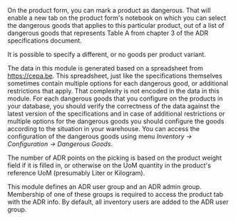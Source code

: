On the product form, you can mark a product as dangerous. That will
enable a new tab on the product form's notebook on which you can select
the dangerous goods that applies to this particular product, out of a
list of dangerous goods that represents Table A from chapter 3 of the
ADR specifications document.

It is possible to specify a different, or no goods per product variant.

The data in this module is generated based on a spreadsheet from
<https://cepa.be>. This spreadsheet, just like the specifications
themselves sometimes contain multiple options for each dangerous good,
or additional restrictions that apply. That complexity is not encoded in
the data in this module. For each dangerous goods that you configure on
the products in your database, you should verify the correctness of the
data against the latest version of the specifications and in case of
additional restrictions or multiple options for the dangerous goods you
should configure the goods according to the situation in your warehouse.
You can access the configuration of the dangerous goods using menu
*Inventory -\> Configuration -\> Dangerous Goods*.

The number of ADR points on the picking is based on the product weight
field if it is filled in, or otherwise on the UoM quantity in the
product's reference UoM (presumably Liter or Kilogram).

This module defines an ADR user group and an ADR admin group. Membership
of one of these groups is required to access the product tab with the
ADR info. By default, all inventory users are added to the ADR user
group.

